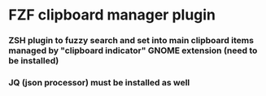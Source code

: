 # FZF clipboard manager plugin
### ZSH plugin to fuzzy search and set into main clipboard items managed by "clipboard indicator" GNOME extension (need to be installed)
### JQ (json processor) must be installed as well

